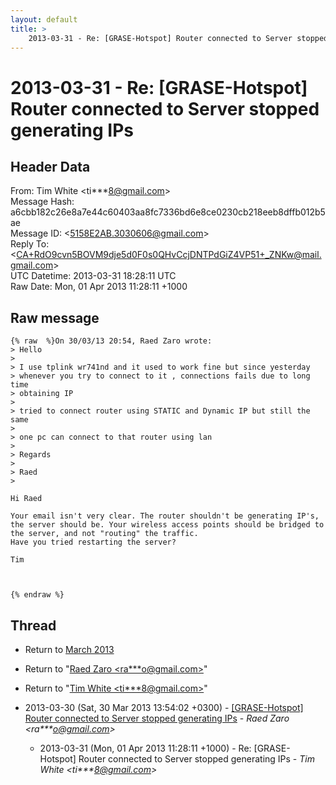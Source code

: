 ```yaml
---
layout: default
title: >
    2013-03-31 - Re: [GRASE-Hotspot] Router connected to Server stopped generating IPs
---
```


# 2013-03-31 - Re: [GRASE-Hotspot] Router connected to Server stopped generating IPs

## Header Data

From: Tim White \<ti***8@gmail.com\><br>
Message Hash: a6cbb182c26e8a7e44c60403aa8fc7336bd6e8ce0230cb218eeb8dffb012b5ae<br>
Message ID: \<5158E2AB.3030606@gmail.com\><br>
Reply To: \<CA+RdO9cvn5BOVM9dje5d0F0s0QHvCcjDNTPdGiZ4VP51+_ZNKw@mail.gmail.com\><br>
UTC Datetime: 2013-03-31 18:28:11 UTC<br>
Raw Date: Mon, 01 Apr 2013 11:28:11 +1000<br>

## Raw message

```
{% raw  %}On 30/03/13 20:54, Raed Zaro wrote:
> Hello
>
> I use tplink wr741nd and it used to work fine but since yesterday 
> whenever you try to connect to it , connections fails due to long time 
> obtaining IP
>
> tried to connect router using STATIC and Dynamic IP but still the same
>
> one pc can connect to that router using lan
>
> Regards
>
> Raed
>

Hi Raed

Your email isn't very clear. The router shouldn't be generating IP's, 
the server should be. Your wireless access points should be bridged to 
the server, and not "routing" the traffic.
Have you tried restarting the server?

Tim



{% endraw %}
```

## Thread

+ Return to [March 2013](/archive/2013/03)

+ Return to "[Raed Zaro <ra***o<span>@</span>gmail.com>](/authors/ra___o_at_gmail_com)"
+ Return to "[Tim White <ti***8<span>@</span>gmail.com>](/authors/ti___8_at_gmail_com)"

+ 2013-03-30 (Sat, 30 Mar 2013 13:54:02 +0300) - [[GRASE-Hotspot] Router connected to Server stopped generating IPs](/archive/2013/03/87b3ace01076a7932836e718c75cb3a4d7e56fc3c72459a48d994a69b14c70b2) - _Raed Zaro \<ra***o@gmail.com\>_
  + 2013-03-31 (Mon, 01 Apr 2013 11:28:11 +1000) - Re: [GRASE-Hotspot] Router connected to Server stopped generating IPs - _Tim White \<ti***8@gmail.com\>_

